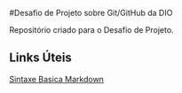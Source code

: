 #Desafio de Projeto sobre Git/GitHub da DIO

Repositório criado para o Desafio de Projeto.

## Links Úteis
[Sintaxe Basica Markdown](https://www.markdownguide.org/basic-syntax/)

